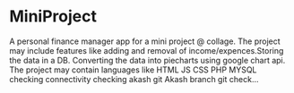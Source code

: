 # MiniProject

A personal finance manager app for a mini project @ collage. The project may include features like adding and removal of income/expences.Storing the data in a DB. Converting the data into piecharts using google chart api. The project may contain languages like HTML JS CSS PHP MYSQL checking connectivity checking akash git
Akash branch git check...

